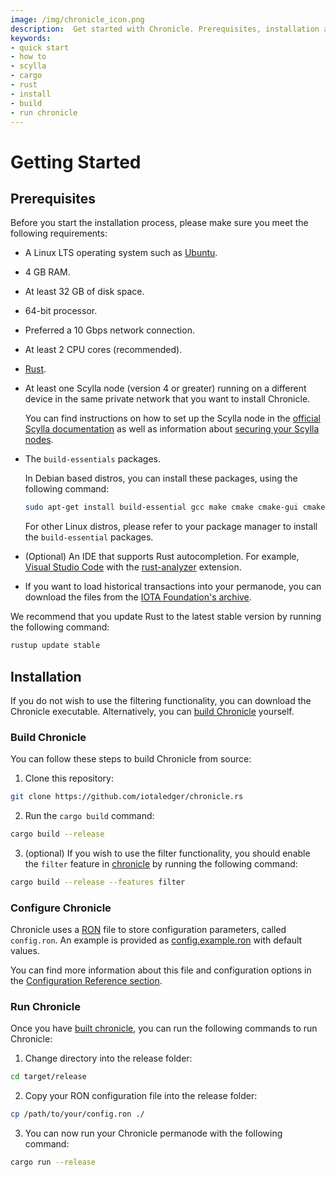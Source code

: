 ```yaml
---
image: /img/chronicle_icon.png 
description:  Get started with Chronicle. Prerequisites, installation and build instructions to run your own Chronicle permanode. 
keywords:
- quick start
- how to
- scylla
- cargo
- rust
- install
- build
- run chronicle
---
```


# Getting Started

## Prerequisites

Before you start the installation process, please make sure you meet the following requirements:

- A Linux LTS operating system such as [Ubuntu](https://ubuntu.com/download#download).

- 4 GB RAM.

- At least 32 GB of disk space.

- 64-bit processor.

- Preferred a 10 Gbps network connection.

- At least 2 CPU cores (recommended).

- [Rust](https://www.rust-lang.org/tools/install).

- At least one Scylla node (version 4 or greater) running on a different device in the same private network that you
  want to install Chronicle. 
 
    You can find instructions on how to set up the Scylla node in
    the [official Scylla documentation](https://docs.scylladb.com/getting-started/) as well as information
    about [securing your Scylla nodes](https://docs.scylladb.com/operating-scylla/security/).

- The `build-essentials` packages.

  In Debian based distros, you can install these packages, using the following command:

    ```bash
    sudo apt-get install build-essential gcc make cmake cmake-gui cmake-curses-gui pkg-config openssl libssl-dev
    ```
  
  For other Linux distros, please refer to your package manager to install the `build-essential` packages.

- (Optional) An IDE that supports Rust autocompletion. For example, [Visual Studio Code](https://code.visualstudio.com/Download) with
  the [rust-analyzer](https://marketplace.visualstudio.com/items?itemName=matklad.rust-analyzer) extension.

- If you want to load historical transactions into your permanode, you can download the files from
  the [IOTA Foundation's archive](https://dbfiles.iota.org/?prefix=mainnet/history/).

We recommend that you update Rust to the latest stable version by running the following command:

```bash
rustup update stable
```

## Installation

If you do not wish to use the filtering functionality, you can download the Chronicle executable.
Alternatively, you can [build Chronicle](#build-chronicle) yourself. 

### Build Chronicle

You can follow these steps to build Chronicle from source:

1. Clone this repository:

```bash
git clone https://github.com/iotaledger/chronicle.rs
```
2. Run the `cargo build` command:
 
```bash
cargo build --release
```

3. (optional) If you wish to use the filter functionality, you should enable the `filter` feature in [chronicle](https://github.com/iotaledger/chronicle.rs/blob/main/chronicle/Cargo.toml) by running the following command:

```bash
cargo build --release --features filter
```

### Configure Chronicle

Chronicle uses a [RON](https://github.com/ron-rs/ron) file to store configuration parameters, called `config.ron`. An
example is provided as [config.example.ron](https://github.com/iotaledger/chronicle.rs/blob/main/config.example.ron) with default values. 

You can find more information about this file and configuration options in the [Configuration Reference section](config_reference.md).

### Run Chronicle

Once you have [built chronicle](#build-chronicle), you can run the following commands to run Chronicle:

1. Change directory into the release folder:

```bash
cd target/release
```

2. Copy your RON configuration file into the release folder:

```bash
cp /path/to/your/config.ron ./
```

3. You can now run your Chronicle permanode with the following command:  

```bash
cargo run --release
```
